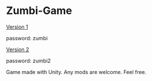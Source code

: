 # Zumbi-Game
[Version 1](https://lukasleitao.itch.io/apocalipsezumbi1)

password: zumbi

[Version 2](https://lukasleitao.itch.io/apocalipse-zumbi-2)

password: zumbi2

Game made with Unity.
Any mods are welcome. Feel free.

